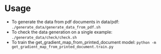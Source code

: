 # Usage

- To generate the data from pdf documents in data/pdf: `./generate_data/generate_data_from_pdf.sh`
- To check the data generation on a single example: `./generate_data/check/check.sh`
- To train the get_gradient_map_from_printed_document model: `python -m get_gradient_map_from_printed_document.train.py`
